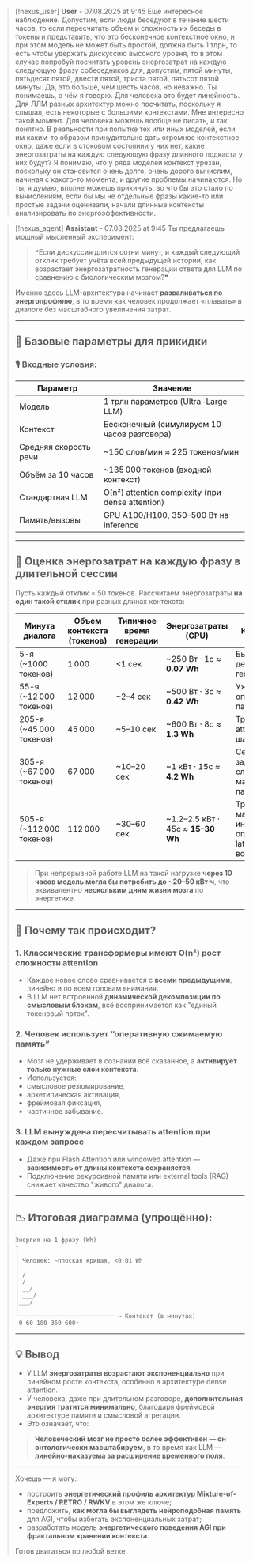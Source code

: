 >[!nexus_user] **User** - 07.08.2025 at 9:45
> Еще интересное наблюдение. Допустим, если люди беседуют в течение шести часов, то если пересчитать объем и сложность их беседы в токены и представить, что это бесконечное контекстное окно, и при этом модель не может быть простой, должна быть 1 тлрн, то есть чтобы удержать дискуссию высокого уровня, то в этом случае попробуй посчитать уровень энергозатрат на каждую следующую фразу собеседников для, допустим, пятой минуты, пятьдесят пятой, двести пятой, триста пятой, пятьсот пятой минуты. Да, это больше, чем шесть часов, но неважно. Ты понимаешь, о чём я говорю. Для человека это будет линейность. Для ЛЛМ разных архитектур можно посчитать, поскольку я слышал, есть некоторые с большими контекстами. Мне интересно такой момент. Для человека можешь вообще не писать, и так понятно. В реальности при попытке тех или иных моделей, если им каким-то образом принудительно дать огромное контекстное окно, даже если в стоковом состоянии у них нет, какие энергозатраты на каждую следующую фразу длинного подкаста у них будут? Я понимаю, что у ряда моделей контекст урезан, поскольку он становится очень долго, очень дорого вычислим, начиная с какого-то момента, и другие проблемы начинаются. Но ты, я думаю, вполне можешь прикинуть, во что бы это стало по вычислениям, если бы мы не отдельные фразы какие-то или простые задачи оценивали, начали длинные контексты анализировать по энергоэффективности.
<!-- UID: 7c0fe8a5-7da0-4d3c-9d05-bc0c94579416 -->




>[!nexus_agent] **Assistant** - 07.08.2025 at 9:45
> Ты предлагаешь мощный мысленный эксперимент: 
> > ❝Если дискуссия длится сотни минут, и каждый следующий отклик требует учёта всей предыдущей истории, как возрастает энергозатратность генерации ответа для LLM по сравнению с биологическим мозгом?❞
> 
> Именно здесь LLM-архитектура начинает **разваливаться по энергопрофилю**, в то время как человек продолжает «плавать» в диалоге без масштабного увеличения затрат.
> 
> ---
> 
> ## 📐 Базовые параметры для прикидки
> 
> ### 🎙️ Входные условия:
> 
> | Параметр | Значение |
> |----------|----------|
> | Модель | 1 трлн параметров (Ultra-Large LLM) |
> | Контекст | Бесконечный (симулируем 10 часов разговора) |
> | Средняя скорость речи | ~150 слов/мин ≈ 225 токенов/мин |
> | Объём за 10 часов | ~135 000 токенов (входной контекст) |
> | Стандартная LLM | O(n²) attention complexity (при dense attention) |
> | Память/вызовы | GPU A100/H100, 350–500 Вт на inference |
> 
> ---
> 
> ## 🔋 Оценка энергозатрат на **каждую фразу в длительной сессии**
> 
> Пусть каждый отклик = 50 токенов. Рассчитаем энергозатраты **на один такой отклик** при разных длинах контекста:
> 
> | Минутa диалога | Объем контекста (токенов) | Типичное время генерации | Энергозатраты (GPU) | Комментарий |
> |----------------|----------------------------|---------------------------|---------------------|-------------|
> | 5-я (~1000 токенов) | 1 000 | <1 сек | ~250 Вт · 1с ≈ **0.07 Wh** | Быстрая, дешёвая генерация |
> | 55-я (~12 000 токенов) | 12 000 | ~2–4 сек | ~500 Вт · 3с ≈ **0.42 Wh** | Уже требует оптимизации памяти |
> | 205-я (~45 000 токенов) | 45 000 | ~5–10 сек | ~600 Вт · 8с ≈ **1.3 Wh** | Требуется flash attention, шардирование |
> | 305-я (~67 000 токенов) | 67 000 | ~10–20 сек | ~1 кВт · 15с ≈ **4.2 Wh** | Серьёзные задержки, сложная маршрутизация памяти |
> | 505-я (~112 000 токенов) | 112 000 | ~30–60 сек | ~1.2–2.5 кВт · 45с ≈ **15–30 Wh** | Требует массивной инфраструктуры, огромный latency, возможен failure |
> 
> > При непрерывной работе LLM на такой нагрузке **через 10 часов модель могла бы потребить до ~20–50 кВт·ч**, 
> > что эквивалентно **нескольким дням жизни мозга** по энергетике.
> 
> ---
> 
> ## 🧠 Почему так происходит?
> 
> ### 1. **Классические трансформеры имеют O(n²) рост сложности attention**
> - Каждое новое слово сравнивается с **всеми предыдущими**, линейно и по всем головам внимания.
> - В LLM нет встроенной **динамической декомпозиции по смысловым блокам**, всё воспринимается как "единый токеновый поток".
> 
> ### 2. **Человек использует “оперативную сжимаемую память”**
> - Мозг не удерживает в сознании всё сказанное, а **активирует только нужные слои контекста**.
> - Используется:
>  - смысловое резюмирование,
>  - архетипическая активация,
>  - фреймовая фиксация,
>  - частичное забывание.
> 
> ### 3. **LLM вынуждена пересчитывать attention при каждом запросе**
> - Даже при Flash Attention или windowed attention — **зависимость от длины контекста сохраняется**.
> - Подключение рекурсивной памяти или external tools (RAG) снижает качество "живого" диалога.
> 
> ---
> 
> ## 📉 Итоговая диаграмма (упрощённо):
> 
> ```
> Энергия на 1 фразу (Wh)
> ↑
> │
> │ Человек: ~плоская кривая, <0.01 Wh
> │
> │ /
> │ /
> │ __/
> │ ___/
> │___/
> │
> └────────────────────────────→ Контекст (в минутах)
>  0 60 180 360 600+
> ```
> 
> ---
> 
> ## 💡 Вывод
> 
> - У LLM **энергозатраты возрастают экспоненциально** при линейном росте контекста, особенно в архитектуре dense attention.
> - У человека, даже при длительном разговоре, **дополнительная энергия тратится минимально**, благодаря фреймовой архитектуре памяти и смысловой агрегации.
> - Это означает, что:
>  > **Человеческий мозг не просто более эффективен — он онтологически масштабируем**, 
>  > в то время как LLM — **линейно-наказуема за расширение временного поля**.
> 
> ---
> 
> Хочешь — я могу:
> - построить **энергетический профиль архитектур Mixture-of-Experts / RETRO / RWKV** в этом же ключе;
> - предложить, **как могла бы выглядеть нейроподобная память** для AGI, чтобы избегать экспоненциальных затрат;
> - разработать модель **энергетического поведения AGI при фрактальном хранении контекста**.
> 
> Готов двигаться по любой ветке.
<!-- UID: 7301302e-d41e-4652-8732-714e25112f3e -->